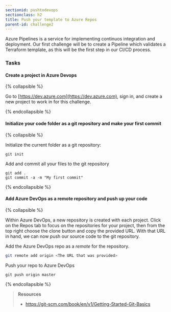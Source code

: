 ```yaml
---
sectionid: pushtodevops
sectionclass: h2
title: Push your template to Azure Repos
parent-id: challenge2
---
```


Azure Pipelines is a service for implementing continuos integration and deployment. Our first challenge will be to create a Pipeline which validates a Terraform template, as this will be the first step in our CI/CD process.


### Tasks


#### Create a project in Azure Devops

{% collapsible %}

Go to [https://dev.azure.com](https://dev.azure.com), sign in, and create a new project to work in for this challenge.

{% endcollapsible %}

#### Initialize your code folder as a git repository and make your first commit

{% collapsible %}

Initialize the current folder as a git repository:

```
git init
```

Add and commit all your files to the git repository

```
git add .
git commit -a -m "My first commit"
```

{% endcollapsible %}

#### Add Azure DevOps as a remote repository and push up your code

{% collapsible %}

Within Azure DevOps, a new repository is created with each project.  Click on the Repos tab to focus on the repositories for your project, then from the top right choose the clone button and copy the provided URL.  With that URL in hand, we can now  push our source code to the git repository.


Add the Azure DevOps repo as a _remote_ for the repository.

```sh
git remote add origin <The URL that was provided>
```

Push your repo to Azure DevOps

```
git push origin master
```

{% endcollapsible %}


> **Resources**
> * <https://git-scm.com/book/en/v1/Getting-Started-Git-Basics>

